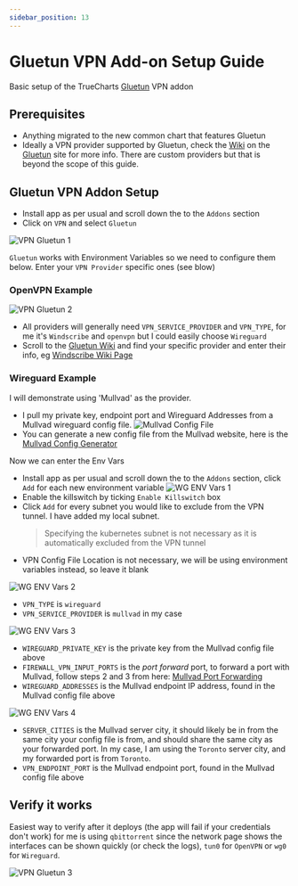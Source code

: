 ```yaml
---
sidebar_position: 13
---
```

# Gluetun VPN Add-on Setup Guide

Basic setup of the TrueCharts [Gluetun](https://github.com/qdm12/gluetun/) VPN addon

## Prerequisites

- Anything migrated to the new common chart that features Gluetun
- Ideally a VPN provider supported by Gluetun, check the [Wiki](https://github.com/qdm12/gluetun/wiki) on the [Gluetun](https://github.com/qdm12/gluetun/) site for more info. There are custom providers but that is beyond the scope of this guide.

## Gluetun VPN Addon Setup

- Install app as per usual and scroll down the to the `Addons` section
- Click on `VPN` and select `Gluetun`

![VPN Gluetun 1](img/Gluetun-VPN1.png)

`Gluetun` works with Environment Variables so we need to configure them below. Enter your `VPN Provider` specific ones (see blow)

### OpenVPN Example

![VPN Gluetun 2](img/Gluetun-VPN2.png)

- All providers will generally need `VPN_SERVICE_PROVIDER` and `VPN_TYPE`, for me it's `Windscribe` and `openvpn` but I could easily choose `Wireguard`
- Scroll to the [Gluetun Wiki](https://github.com/qdm12/gluetun/wiki) and find your specific provider and enter their info, eg [Windscribe Wiki Page](
https://github.com/qdm12/gluetun/wiki/Windscribe)

### Wireguard Example

I will demonstrate using 'Mullvad' as the provider. 

- I pull my private key, endpoint port and Wireguard Addresses from a Mullvad wireguard config file.
  ![Mullvad Config File](img/Gluetun-VPN4.png)
- You can generate a new config file from the Mullvad website, here is the [Mullvad Config Generator](https://mullvad.net/en/account/#/wireguard-config/)

Now we can enter the Env Vars

- Install app as per usual and scroll down the to the `Addons` section, click `Add` for each new environment variable
  ![WG ENV Vars 1](img/Gluetun-VPN5.png)
- Enable the killswitch by ticking `Enable Killswitch` box
- Click `Add` for every subnet you would like to exclude from the VPN tunnel. I have added my local subnet.
  > Specifying the kubernetes subnet is not necessary as it is automatically excluded from the VPN tunnel
- VPN Config File Location is not necessary, we will be using environment variables instead, so leave it blank

![WG ENV Vars 2](img/Gluetun-VPN6.png)

- `VPN_TYPE` is `wireguard`
- `VPN_SERVICE_PROVIDER` is `mullvad` in my case

![WG ENV Vars 3](img/Gluetun-VPN7.png)

- `WIREGUARD_PRIVATE_KEY` is the private key from the Mullvad config file above
- `FIREWALL_VPN_INPUT_PORTS` is the *port forward* port, to forward a port with Mullvad, follow steps 2 and 3 from here: [Mullvad Port Forwarding](https://mullvad.net/en/help/port-forwarding-and-mullvad/)
- `WIREGUARD_ADDRESSES` is the Mullvad endpoint IP address, found in the Mullvad config file above

![WG ENV Vars 4](img/Gluetun-VPN8.png)

- `SERVER_CITIES` is the Mullvad server city, it should likely be in from the same city your config file is from, and should share the same city as your forwarded port. In my case, I am using the `Toronto` server city, and my forwarded port is from `Toronto`.
- `VPN_ENDPOINT_PORT` is the Mullvad endpoint port, found in the Mullvad config file above

## Verify it works

Easiest way to verify after it deploys (the app will fail if your credentials don't work) for me is using `qbittorrent` since the network page shows the interfaces can be shown quickly (or check the logs), `tun0` for `OpenVPN` or `wg0` for `Wireguard`.

![VPN Gluetun 3](img/Gluetun-VPN3.png)

